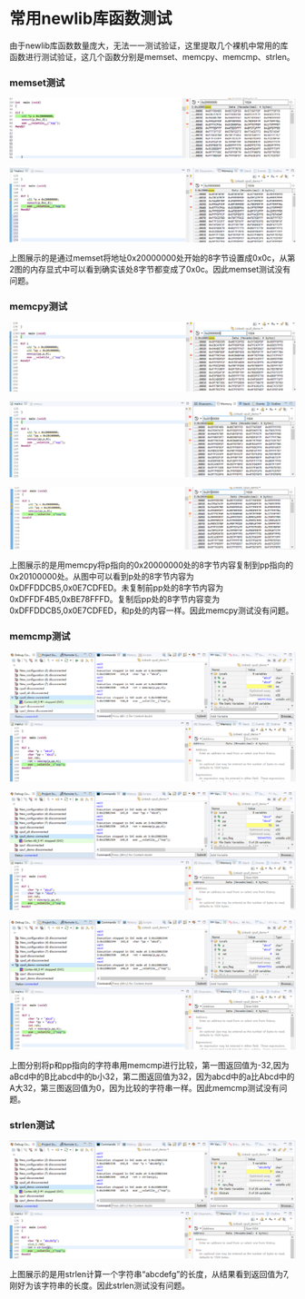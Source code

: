 # </center>常用newlib库函数测试<center>

​		由于newlib库函数数量庞大，无法一一测试验证，这里提取几个裸机中常用的库函数进行测试验证，这几个函数分别是memset、memcpy、memcmp、strlen。

### memset测试

![](pictures\2\1.0.PNG)

![](pictures\2\1.1.PNG)

上图展示的是通过memset将地址0x20000000处开始的8字节设置成0x0c，从第2图的内存显式中可以看到确实该处8字节都变成了0x0c。因此memset测试没有问题。

### memcpy测试

![](pictures\2\2.0.PNG)

![](pictures\2\2.1.PNG)

![](pictures\2\2.2.PNG)

上图展示的是用memcpy将p指向的0x20000000处的8字节内容复制到pp指向的0x20100000处。从图中可以看到p处的8字节内容为0xDFFDDCB5,0x0E7CDFED。未复制前pp处的8字节内容为0xDFFDF4B5,0xBE78FFFD。复制后pp处的8字节内容变为0xDFFDDCB5,0x0E7CDFED，和p处的内容一样。因此memcpy测试没有问题。

### memcmp测试

![](pictures\2\3.0.PNG)

![](pictures\2\3.1.PNG)

![](pictures\2\3.2.PNG)

上图分别将p和pp指向的字符串用memcmp进行比较，第一图返回值为-32,因为aBcd中的B比abcd中的b小32，第二图返回值为32，因为abcd中的a比Abcd中的A大32，第三图返回值为0，因为比较的字符串一样。因此memcmp测试没有问题。

### strlen测试

![](pictures\2\4.0.PNG)

上图展示的是用strlen计算一个字符串“abcdefg”的长度，从结果看到返回值为7,刚好为该字符串的长度。因此strlen测试没有问题。